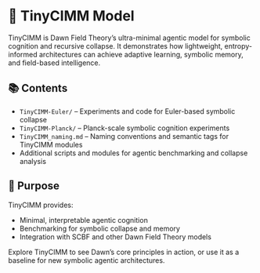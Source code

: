 # 🧠 TinyCIMM Model

TinyCIMM is Dawn Field Theory’s ultra-minimal agentic model for symbolic cognition and recursive collapse. It demonstrates how lightweight, entropy-informed architectures can achieve adaptive learning, symbolic memory, and field-based intelligence.

## 📚 Contents
- `TinyCIMM-Euler/` – Experiments and code for Euler-based symbolic collapse
- `TinyCIMM-Planck/` – Planck-scale symbolic cognition experiments
- `TinyCIMM_naming.md` – Naming conventions and semantic tags for TinyCIMM modules
- Additional scripts and modules for agentic benchmarking and collapse analysis

## 🎯 Purpose
TinyCIMM provides:
- Minimal, interpretable agentic cognition
- Benchmarking for symbolic collapse and memory
- Integration with SCBF and other Dawn Field Theory models

Explore TinyCIMM to see Dawn’s core principles in action, or use it as a baseline for new symbolic agentic architectures.
